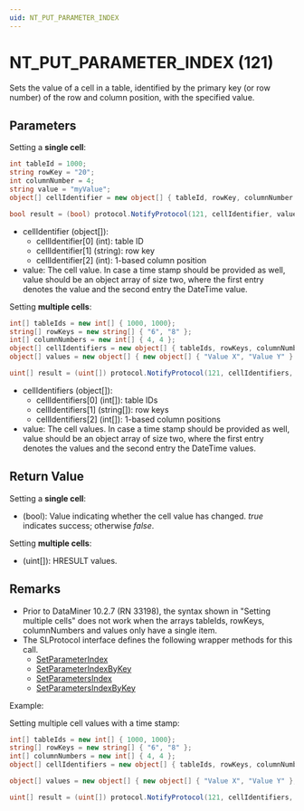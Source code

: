 ```yaml
---
uid: NT_PUT_PARAMETER_INDEX
---
```


# NT_PUT_PARAMETER_INDEX (121)

Sets the value of a cell in a table, identified by the primary key (or row number) of the row and column position, with the specified value.


## Parameters

Setting a **single cell**:

```csharp
int tableId = 1000;
string rowKey = "20";
int columnNumber = 4;
string value = "myValue";
object[] cellIdentifier = new object[] { tableId, rowKey, columnNumber };

bool result = (bool) protocol.NotifyProtocol(121, cellIdentifier, value);
```

- cellIdentifier (object[]):
  - cellIdentifier[0] (int): table ID
  - cellIdentifier[1] (string): row key
  - cellIdentifier[2] (int): 1-based column position
- value: The cell value. In case a time stamp should be provided as well, value should be an object array of size two, where the first entry denotes the value and the second entry the DateTime value.

Setting **multiple cells**:

```csharp
int[] tableIds = new int[] { 1000, 1000};
string[] rowKeys = new string[] { "6", "8" };
int[] columnNumbers = new int[] { 4, 4 };
object[] cellIdentifiers = new object[] { tableIds, rowKeys, columnNumbers };
object[] values = new object[] { new object[] { "Value X", "Value Y" } };

uint[] result = (uint[]) protocol.NotifyProtocol(121, cellIdentifiers, values);
```

- cellIdentifiers (object[]):
  - cellIdentifiers[0] (int[]): table IDs
  - cellIdentifiers[1] (string[]): row keys
  - cellIdentifiers[2] (int[]): 1-based column positions
- value: The cell values. In case a time stamp should be provided as well, value should be an object array of size two, where the first entry denotes the values and the second entry the DateTime values.

## Return Value

Setting a **single cell**:

- (bool): Value indicating whether the cell value has changed. *true* indicates success; otherwise *false*.

Setting **multiple cells**:

- (uint[]): HRESULT values.

## Remarks

- Prior to DataMiner 10.2.7 (RN 33198), the syntax shown in "Setting multiple cells" does not work when the arrays tableIds, rowKeys, columnNumbers and values only have a single item.
- The SLProtocol interface defines the following wrapper methods for this call.
  - [SetParameterIndex](xref:Skyline.DataMiner.Scripting.SLProtocol.SetParameterIndex(System.Int32,System.Int32,System.Int32,System.Object))
  - [SetParameterIndexByKey](xref:Skyline.DataMiner.Scripting.SLProtocol.SetParameterIndexByKey(System.Int32,System.String,System.Int32,System.Object))
  - [SetParametersIndex](xref:Skyline.DataMiner.Scripting.SLProtocol.SetParametersIndex(System.Int32[],System.Int32[],System.Int32[],System.Object[]))
  - [SetParametersIndexByKey](xref:Skyline.DataMiner.Scripting.SLProtocol.SetParametersIndexByKey(System.Int32[],System.String[],System.Int32[],System.Object[]))

Example:

Setting multiple cell values with a time stamp:

```csharp
int[] tableIds = new int[] { 1000, 1000};
string[] rowKeys = new string[] { "6", "8" };
int[] columnNumbers = new int[] { 4, 4 };
object[] cellIdentifiers = new object[] { tableIds, rowKeys, columnNumbers };

object[] values = new object[] { new object[] { "Value X", "Value Y" }, new object[] { DateTime.Now, DateTime.Now } };

uint[] result = (uint[]) protocol.NotifyProtocol(121, cellIdentifiers, values);
```
